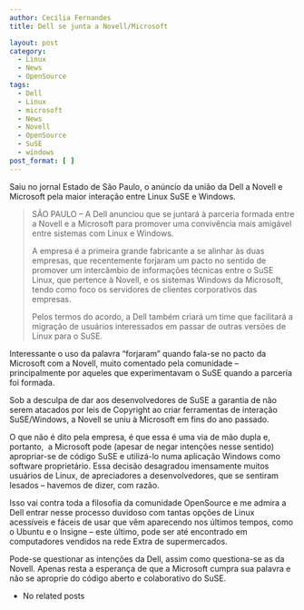 ```yaml
---
author: Cecilia Fernandes
title: Dell se junta a Novell/Microsoft

layout: post
category:
  - Linux
  - News
  - OpenSource
tags:
  - Dell
  - Linux
  - microsoft
  - News
  - Novell
  - OpenSource
  - SuSE
  - windows
post_format: [ ]
---
```

Saiu no jornal Estado de São Paulo, o anúncio da união da Dell a Novell e Microsoft pela maior interação entre Linux SuSE e Windows.

> SÃO PAULO – A Dell anunciou que se juntará à parceria formada entre a Novell e a Microsoft para promover uma convivência mais amigável entre sistemas com Linux e Windows.
> 
> A empresa é a primeira grande fabricante a se alinhar às duas empresas, que recentemente forjaram um pacto no sentido de promover um intercâmbio de informações técnicas entre o SuSE Linux, que pertence à Novell, e os sistemas Windows da Microsoft, tendo como foco os servidores de clientes corporativos das empresas.
> 
> Pelos termos do acordo, a Dell também criará um time que facilitará a migração de usuários interessados em passar de outras versões de Linux para o SuSE.

Interessante o uso da palavra “forjaram” quando fala-se no pacto da Microsoft com a Novell, muito comentado pela comunidade – principalmente por aqueles que experimentavam o SuSE quando a parceria foi formada.

Sob a desculpa de dar aos desenvolvedores de SuSE a garantia de não serem atacados por leis de Copyright ao criar ferramentas de interação SuSE/Windows, a Novell se uniu à Microsoft em fins do ano passado.

O que não é dito pela empresa, é que essa é uma via de mão dupla e, portanto,  a Microsoft pode (apesar de negar intenções nesse sentido) apropriar-se de código SuSE e utilizá-lo numa aplicação Windows como software proprietário. Essa decisão desagradou imensamente muitos usuários de Linux, de apreciadores a desenvolvedores, que se sentiram lesados – havemos de dizer, com razão.

Isso vai contra toda a filosofia da comunidade OpenSource e me admira a Dell entrar nesse processo duvidoso com tantas opções de Linux acessíveis e fáceis de usar que vêm aparecendo nos últimos tempos, como o Ubuntu e o Insigne – este último, pode ser até encontrado em computadores vendidos na rede Extra de supermercados.

Pode-se questionar as intenções da Dell, assim como questiona-se as da Novell. Apenas resta a esperança de que a Microsoft cumpra sua palavra e não se aproprie do código aberto e colaborativo do SuSE. 

*   No related posts

















